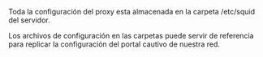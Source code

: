 Toda la configuración del proxy esta almacenada en la carpeta /etc/squid del servidor.

Los archivos de configuración en las carpetas puede servir de referencia para replicar la configuración del portal cautivo de nuestra red.
